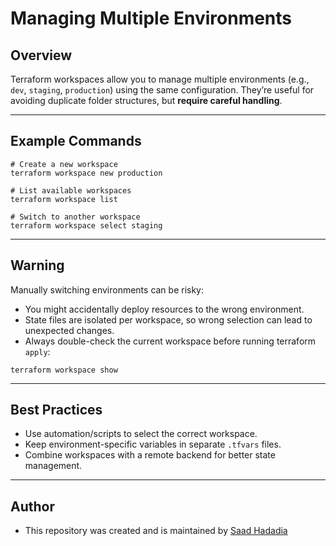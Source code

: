 # Managing Multiple Environments

## Overview

Terraform workspaces allow you to manage multiple environments (e.g., `dev`, `staging`, `production`) using the same configuration.
They’re useful for avoiding duplicate folder structures, but **require careful handling**.

---

## Example Commands

```
# Create a new workspace
terraform workspace new production

# List available workspaces
terraform workspace list

# Switch to another workspace
terraform workspace select staging
```

---

## Warning

Manually switching environments can be risky:

- You might accidentally deploy resources to the wrong environment.
- State files are isolated per workspace, so wrong selection can lead to unexpected changes.
- Always double-check the current workspace before running terraform `apply`:

```
terraform workspace show
```

---

## Best Practices

- Use automation/scripts to select the correct workspace.
- Keep environment-specific variables in separate `.tfvars` files.
- Combine workspaces with a remote backend for better state management.

---

## Author
* This repository was created and is maintained by [Saad Hadadia](https://github.com/SaadHadadia/)

